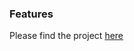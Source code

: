 ### Features

Please find the project [here](http://cs.uml.edu/~aneogi/report/Deep_Learning_Project_Report.pdf)